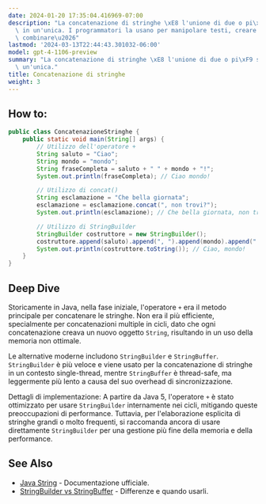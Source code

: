 ```yaml
---
date: 2024-01-20 17:35:04.416969-07:00
description: "La concatenazione di stringhe \xE8 l'unione di due o pi\xF9 stringhe\
  \ in un'unica. I programmatori la usano per manipolare testi, creare messaggi, o\
  \ combinare\u2026"
lastmod: '2024-03-13T22:44:43.301032-06:00'
model: gpt-4-1106-preview
summary: "La concatenazione di stringhe \xE8 l'unione di due o pi\xF9 stringhe in\
  \ un'unica."
title: Concatenazione di stringhe
weight: 3
---
```


## How to:
```Java
public class ConcatenazioneStringhe {
    public static void main(String[] args) {
        // Utilizzo dell'operatore +
        String saluto = "Ciao";
        String mondo = "mondo";
        String fraseCompleta = saluto + " " + mondo + "!";
        System.out.println(fraseCompleta); // Ciao mondo!

        // Utilizzo di concat()
        String esclamazione = "Che bella giornata";
        esclamazione = esclamazione.concat(", non trovi?");
        System.out.println(esclamazione); // Che bella giornata, non trovi?

        // Utilizzo di StringBuilder
        StringBuilder costruttore = new StringBuilder();
        costruttore.append(saluto).append(", ").append(mondo).append("!");
        System.out.println(costruttore.toString()); // Ciao, mondo!
    }
}
```

## Deep Dive
Storicamente in Java, nella fase iniziale, l'operatore `+` era il metodo principale per concatenare le stringhe. Non era il più efficiente, specialmente per concatenazioni multiple in cicli, dato che ogni concatenazione creava un nuovo oggetto `String`, risultando in un uso della memoria non ottimale.

Le alternative moderne includono `StringBuilder` e `StringBuffer`. `StringBuilder` è più veloce e viene usato per la concatenazione di stringhe in un contesto single-thread, mentre `StringBuffer` è thread-safe, ma leggermente più lento a causa del suo overhead di sincronizzazione.

Dettagli di implementazione: A partire da Java 5, l'operatore `+` è stato ottimizzato per usare `StringBuilder` internamente nei cicli, mitigando queste preoccupazioni di performance. Tuttavia, per l'elaborazione esplicita di stringhe grandi o molto frequenti, si raccomanda ancora di usare direttamente `StringBuilder` per una gestione più fine della memoria e della performance.

## See Also
- [Java String](https://docs.oracle.com/javase/7/docs/api/java/lang/String.html) - Documentazione ufficiale.
- [StringBuilder vs StringBuffer](https://www.baeldung.com/java-string-builder-string-buffer) - Differenze e quando usarli.
